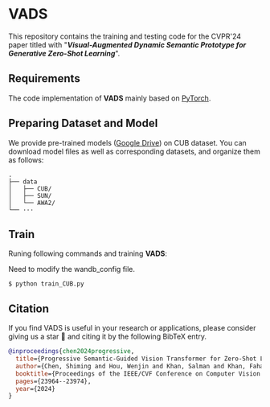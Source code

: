 # VADS

This repository contains the training and testing code for the CVPR'24 paper titled with  "***Visual-Augmented Dynamic Semantic Prototype
for Generative Zero-Shot Learning***".


## Requirements
The code implementation of **VADS** mainly based on [PyTorch](https://pytorch.org/).


## Preparing Dataset and Model

We provide pre-trained models ([Google Drive]([https://drive.google.com/drive/folders/130_RgZndLkLpoP1yqf7CpWbzaO_26XL0?usp=sharing](https://drive.google.com/drive/folders/1D5C8An6JZY24SyCMb7vQk36egdauJVPE?usp=drive_link))) on CUB dataset. You can download model files as well as corresponding datasets, and organize them as follows: 
```
.
├── data
│   ├── CUB/
│   ├── SUN/
│   └── AWA2/
└── ···
```


## Train
Runing following commands and training **VADS**:

Need to modify the wandb_config file.

```
$ python train_CUB.py
```





## Citation
If you find VADS is useful in your research or applications, please consider giving us a star 🌟 and citing it by the following BibTeX entry.

```bibtex
@inproceedings{chen2024progressive,
  title={Progressive Semantic-Guided Vision Transformer for Zero-Shot Learning},
  author={Chen, Shiming and Hou, Wenjin and Khan, Salman and Khan, Fahad Shahbaz},
  booktitle={Proceedings of the IEEE/CVF Conference on Computer Vision and Pattern Recognition},
  pages={23964--23974},
  year={2024}
}
```

